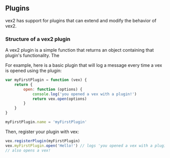 ## Plugins

vex2 has support for plugins that can extend and modify the behavior of vex2.

### Structure of a vex2 plugin

A vex2 plugin is a simple function that returns an object containing that plugin's functionality. The 

For example, here is a basic plugin that will log a message every time a vex is opened using the plugin:

```javascript
var myFirstPlugin = function (vex) {
    return {
        open: function (options) {
            console.log('you opened a vex with a plugin!')
            return vex.open(options)
        }
    }
}

myFirstPlugin.name = 'myFirstPlugin'
```

Then, register your plugin with vex:

```javascript
vex.registerPlugin(myFirstPlugin)
vex.myFirstPlugin.open('Hello!') // logs 'you opened a vex with a plugin!'
// also opens a vex!
```
